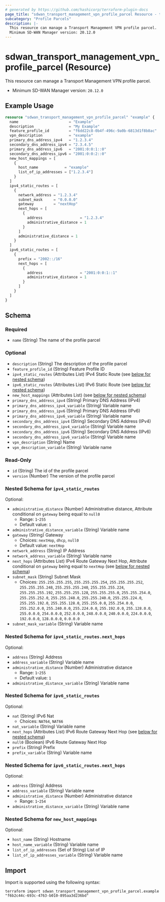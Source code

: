 ```yaml
---
# generated by https://github.com/hashicorp/terraform-plugin-docs
page_title: "sdwan_transport_management_vpn_profile_parcel Resource - terraform-provider-sdwan"
subcategory: "Profile Parcels"
description: |-
  This resource can manage a Transport Management VPN profile parcel.
  Minimum SD-WAN Manager version: 20.12.0
---
```


# sdwan_transport_management_vpn_profile_parcel (Resource)

This resource can manage a Transport Management VPN profile parcel.
  - Minimum SD-WAN Manager version: `20.12.0`

## Example Usage

```terraform
resource "sdwan_transport_management_vpn_profile_parcel" "example" {
  name                       = "Example"
  description                = "My Example"
  feature_profile_id         = "f6dd22c8-0b4f-496c-9a0b-6813d1f8b8ac"
  vpn_description            = "example"
  primary_dns_address_ipv4   = "1.2.3.4"
  secondary_dns_address_ipv4 = "2.3.4.5"
  primary_dns_address_ipv6   = "2001:0:0:1::0"
  secondary_dns_address_ipv6 = "2001:0:0:2::0"
  new_host_mappings = [
    {
      host_name            = "example"
      list_of_ip_addresses = ["1.2.3.4"]
    }
  ]
  ipv4_static_routes = [
    {
      network_address = "1.2.3.4"
      subnet_mask     = "0.0.0.0"
      gateway         = "nextHop"
      next_hops = [
        {
          address                 = "1.2.3.4"
          administrative_distance = 1
        }
      ]
      administrative_distance = 1
    }
  ]
  ipv6_static_routes = [
    {
      prefix = "2002::/16"
      next_hops = [
        {
          address                 = "2001:0:0:1::1"
          administrative_distance = 1
        }
      ]
    }
  ]
}
```

<!-- schema generated by tfplugindocs -->
## Schema

### Required

- `name` (String) The name of the profile parcel

### Optional

- `description` (String) The description of the profile parcel
- `feature_profile_id` (String) Feature Profile ID
- `ipv4_static_routes` (Attributes List) IPv4 Static Route (see [below for nested schema](#nestedatt--ipv4_static_routes))
- `ipv6_static_routes` (Attributes List) IPv6 Static Route (see [below for nested schema](#nestedatt--ipv6_static_routes))
- `new_host_mappings` (Attributes List) (see [below for nested schema](#nestedatt--new_host_mappings))
- `primary_dns_address_ipv4` (String) Primary DNS Address (IPv4)
- `primary_dns_address_ipv4_variable` (String) Variable name
- `primary_dns_address_ipv6` (String) Primary DNS Address (IPv6)
- `primary_dns_address_ipv6_variable` (String) Variable name
- `secondary_dns_address_ipv4` (String) Secondary DNS Address (IPv4)
- `secondary_dns_address_ipv4_variable` (String) Variable name
- `secondary_dns_address_ipv6` (String) Secondary DNS Address (IPv6)
- `secondary_dns_address_ipv6_variable` (String) Variable name
- `vpn_description` (String) Name
- `vpn_description_variable` (String) Variable name

### Read-Only

- `id` (String) The id of the profile parcel
- `version` (Number) The version of the profile parcel

<a id="nestedatt--ipv4_static_routes"></a>
### Nested Schema for `ipv4_static_routes`

Optional:

- `administrative_distance` (Number) Administrative distance, Attribute conditional on `gateway` being equal to `null0`
  - Range: `1`-`255`
  - Default value: `1`
- `administrative_distance_variable` (String) Variable name
- `gateway` (String) Gateway
  - Choices: `nextHop`, `dhcp`, `null0`
  - Default value: `nextHop`
- `network_address` (String) IP Address
- `network_address_variable` (String) Variable name
- `next_hops` (Attributes List) IPv4 Route Gateway Next Hop, Attribute conditional on `gateway` being equal to `nextHop` (see [below for nested schema](#nestedatt--ipv4_static_routes--next_hops))
- `subnet_mask` (String) Subnet Mask
  - Choices: `255.255.255.255`, `255.255.255.254`, `255.255.255.252`, `255.255.255.248`, `255.255.255.240`, `255.255.255.224`, `255.255.255.192`, `255.255.255.128`, `255.255.255.0`, `255.255.254.0`, `255.255.252.0`, `255.255.248.0`, `255.255.240.0`, `255.255.224.0`, `255.255.192.0`, `255.255.128.0`, `255.255.0.0`, `255.254.0.0`, `255.252.0.0`, `255.240.0.0`, `255.224.0.0`, `255.192.0.0`, `255.128.0.0`, `255.0.0.0`, `254.0.0.0`, `252.0.0.0`, `248.0.0.0`, `240.0.0.0`, `224.0.0.0`, `192.0.0.0`, `128.0.0.0`, `0.0.0.0`
- `subnet_mask_variable` (String) Variable name

<a id="nestedatt--ipv4_static_routes--next_hops"></a>
### Nested Schema for `ipv4_static_routes.next_hops`

Optional:

- `address` (String) Address
- `address_variable` (String) Variable name
- `administrative_distance` (Number) Administrative distance
  - Range: `1`-`255`
  - Default value: `1`
- `administrative_distance_variable` (String) Variable name



<a id="nestedatt--ipv6_static_routes"></a>
### Nested Schema for `ipv6_static_routes`

Optional:

- `nat` (String) IPv6 Nat
  - Choices: `NAT64`, `NAT66`
- `nat_variable` (String) Variable name
- `next_hops` (Attributes List) IPv6 Route Gateway Next Hop (see [below for nested schema](#nestedatt--ipv6_static_routes--next_hops))
- `null0` (Boolean) IPv6 Route Gateway Next Hop
- `prefix` (String) Prefix
- `prefix_variable` (String) Variable name

<a id="nestedatt--ipv6_static_routes--next_hops"></a>
### Nested Schema for `ipv6_static_routes.next_hops`

Optional:

- `address` (String) Address
- `address_variable` (String) Variable name
- `administrative_distance` (Number) Administrative distance
  - Range: `1`-`254`
- `administrative_distance_variable` (String) Variable name



<a id="nestedatt--new_host_mappings"></a>
### Nested Schema for `new_host_mappings`

Optional:

- `host_name` (String) Hostname
- `host_name_variable` (String) Variable name
- `list_of_ip_addresses` (Set of String) List of IP
- `list_of_ip_addresses_variable` (String) Variable name

## Import

Import is supported using the following syntax:

```shell
terraform import sdwan_transport_management_vpn_profile_parcel.example "f6b2c44c-693c-4763-b010-895aa3d236bd"
```
